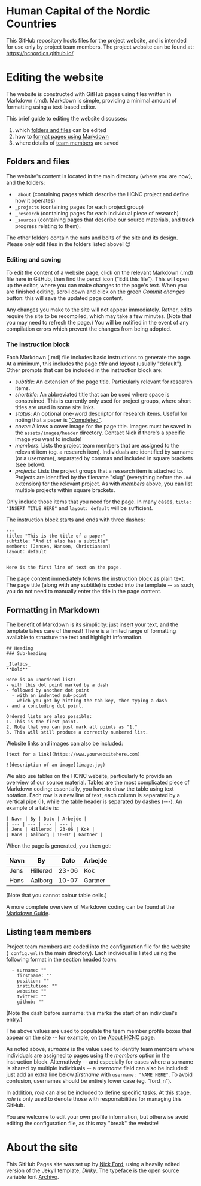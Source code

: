 # Human Capital of the Nordic Countries
This GitHub repository hosts files for the project website, and is intended for use only by project team members. The project website can be found at: https://hcnordics.github.io/

# Editing the website
The website is constructed with GitHub pages using files written in Markdown (.md). Markdown is simple, providing a minimal amount of formatting using a text-based editor.

This brief guide to editing the website discusses:
1. which [folders and files](#folders-and-files) can be edited
1. how to [format pages using Markdown](#formatting-in-markdown)
1. where details of [team members](#listing-team-members) are saved

## Folders and files
The website's content is located in the main directory (where you are now), and the folders:
- `_about` (containing pages which describe the HCNC project and define how it operates)
- `_projects` (containing pages for each project group)  
- `_research` (containing pages for each individual piece of research)
- `_sources` (containing pages that describe our source materials, and track progress relating to them).

The other folders contain the nuts and bolts of the site and its design. Please only edit files in the folders listed above! 😊

### Editing and saving
To edit the content of a website page, click on the relevant Markdown (.md) file here in GitHub, then find the pencil icon ("Edit this file"). This will open up the editor, where you can make changes to the page's text. When you are finished editing, scroll down and click on the green _Commit changes_ button: this will save the updated page content.

Any changes you make to the site will not appear immediately. Rather, edits require the site to be recompiled, which may take a few minutes. (Note that you may need to refresh the page.) You will be notified in the event of any compilation errors which prevent the changes from being adopted. 

### The instruction block
Each Markdown (.md) file includes basic instructions to generate the page. At a minimum, this includes the page _title_ and _layout_ (usually "default"). Other prompts that can be included in the instruction block are:
- _subtitle_: An extension of the page title. Particularly relevant for research items.
- _shorttitle_: An abbreviated title that can be used where space is constrained. This is currently only used for project groups, where short titles are used in some site links.
- _status_: An optional one-word descriptor for research items. Useful for noting that a paper is ["Completed"](https://hcnordics.github.io/research/rivista).
- _cover_: Allows a cover image for the page title. Images must be saved in the `assets/images/header` directory. Contact Nick if there's a specific image you want to include!
- _members_: Lists the project team members that are assigned to the relevant item (eg. a research item). Individuals are identified by surname (or a username), separated by commas and included in square brackets (see below).
- _projects_: Lists the project groups that a research item is attached to. Projects are identified by the filename "slug" (everything before the `.md` extension) for the relevant project. As with _members_ above, you can list multiple projects within square brackets.

Only include those items that you need for the page. In many cases, `title: "INSERT TITLE HERE"` and `layout: default` will be sufficient.

The instruction block starts and ends with three dashes:
```
---
title: "This is the title of a paper"
subtitle: "And it also has a subtitle"
members: [Jensen, Hansen, Christiansen]
layout: default
---

Here is the first line of text on the page.
```

The page content immediately follows the instruction block as plain text. The page title (along with any subtitle) is coded into the template -- as such, you do not need to manually enter the title in the page content.

## Formatting in Markdown
The benefit of Markdown is its simplicity: just insert your text, and the template takes care of the rest! There is a limited range of formatting available to structure the text and highlight information.
```
## Heading
### Sub-heading

_Italics_
**Bold**

Here is an unordered list:
- with this dot point marked by a dash
- followed by another dot point
  - with an indented sub-point
  - which you get by hitting the tab key, then typing a dash
- and a concluding dot point.

Ordered lists are also possible:
1. This is the first point.
2. Note that you can just mark all points as "1."
3. This will still produce a correctly numbered list.
```

Website links and images can also be included:
```
[text for a link](https://www.yourwebsitehere.com)

![description of an image](image.jpg)
````

We also use tables on the HCNC website, particularly to provide an overview of our source material. Tables are the most complicated piece of Markdown coding: essentially, you have to draw the table using text notation. Each row is a new line of text, each column is separated by a vertical pipe (|), while the table header is separated by dashes (---). An example of a table is:
```
| Navn | By | Dato | Arbejde | 
| --- | --- | --- | --- |
| Jens | Hillerød | 23-06 | Kok |
| Hans | Aalborg | 10-07 | Gartner |
```
When the page is generated, you then get:

| Navn | By | Dato | Arbejde | 
| --- | --- | --- | --- |
| Jens | Hillerød | 23-06 | Kok |
| Hans | Aalborg | 10-07 | Gartner |

(Note that you cannot colour table cells.)

A more complete overview of Markdown coding can be found at the [Markdown Guide](https://www.markdownguide.org/cheat-sheet/).

## Listing team members
Project team members are coded into the configuration file for the website (`_config.yml` in the main directory). Each individual is listed using the following format in the section headed _team_:
```
  - surname: ""
    firstname: ""
    position: ""
    institution: ""
    website: ""
    twitter: ""
    github: ""
```
(Note the dash before surname: this marks the start of an individual's entry.)

The above values are used to populate the team member profile boxes that appear on the site -- for example, on the [About HCNC](https://hcnordics.github.io/about/) page.

As noted above, _surname_ is the value used to identify team members where individuals are assigned to pages using the _members_ option in the instruction block. Alternatively -- and especially for cases where a surname is shared by multiple individuals -- a _username_ field can also be included: just add an extra line below _firstname_ with `username: "NAME HERE"`. To avoid confusion, usernames should be entirely lower case (eg. "ford_n").

In addition, _role_ can also be included to define specific tasks. At this stage, _role_ is only used to denote those with responsibilities for managing this GitHub. 

You are welcome to edit your own profile information, but otherwise avoid editing the configuration file, as this may "break" the website!

# About the site
This GitHub Pages site was set up by [Nick Ford](https://github.com/nickforddk), using a heavily edited version of the Jekyll template, _Dinky_. The typeface is the open source variable font [Archivo](https://fonts.google.com/specimen/Archivo).
